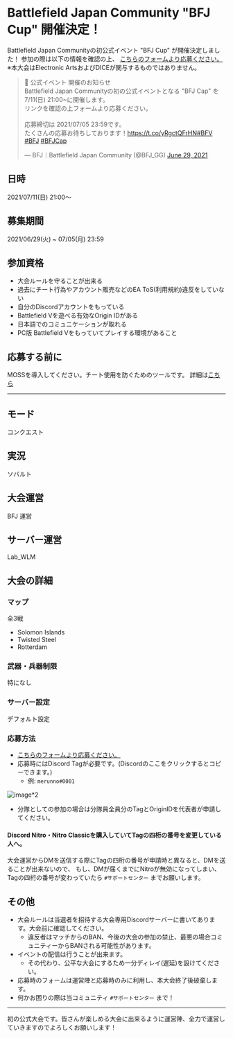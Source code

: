 # Battlefield Japan Community "BFJ Cup" 開催決定！

Battlefield Japan Communityの初公式イベント "BFJ Cup" が開催決定しました！
参加の際は以下の情報を確認の上、 [こちらのフォームより応募ください。](https://forms.gle/raBZ3wK1iTeQPMvDA)
※本大会はElectronic ArtsおよびDICEが関与するものではありません。

<blockquote class="twitter-tweet"><p lang="ja" dir="ltr">📣 公式イベント 開催のお知らせ<br>Battlefield Japan Communityの初の公式イベントとなる &quot;BFJ Cap&quot; を7/11(日) 21:00~に開催します。<br>リンクを確認の上フォームより応募ください。<br><br>応募締切は 2021/07/05 23:59です。<br>たくさんの応募お待ちしております！<a href="https://t.co/yRgctQFrHN">https://t.co/yRgctQFrHN</a><a href="https://twitter.com/hashtag/BFV?src=hash&amp;ref_src=twsrc%5Etfw">#BFV</a> <a href="https://twitter.com/hashtag/BFJ?src=hash&amp;ref_src=twsrc%5Etfw">#BFJ</a> <a href="https://twitter.com/hashtag/BFJCap?src=hash&amp;ref_src=twsrc%5Etfw">#BFJCap</a></p>&mdash; BFJ｜Battlefield Japan Community (@BFJ_GG) <a href="https://twitter.com/BFJ_GG/status/1409768599418408988?ref_src=twsrc%5Etfw">June 29, 2021</a></blockquote> <script async src="https://platform.twitter.com/widgets.js" charset="utf-8"></script>

## 日時
2021/07/11(日) 21:00〜
## 募集期間
2021/06/29(火) ~ 07/05(月) 23:59

## 参加資格
- 大会ルールを守ることが出来る
- 過去にチート行為やアカウント販売などのEA ToS(利用規約)違反をしていない
- 自分のDiscordアカウントをもっている
- Battlefield Vを遊べる有効なOrigin IDがある
- 日本語でのコミュニケーションが取れる
- PC版 Battlefield Vをもっていてプレイする環境があること

## 応募する前に
MOSSを導入してください。チート使用を防ぐためのツールです。
詳細は[こちら](https://r6s.juec.jp/moss%E3%81%AB%E3%81%A4%E3%81%84%E3%81%A6/)

----

## モード
コンクエスト

## 実況
ソバルト
## 大会運営
BFJ 運営
## サーバー運営
Lab_WLM

## 大会の詳細
### マップ
全3戦

- Solomon Islands
- Twisted Steel
- Rotterdam

### 武器・兵器制限
特になし
### サーバー設定
デフォルト設定

### 応募方法
- [こちらのフォームより応募ください。](https://forms.gle/raBZ3wK1iTeQPMvDA)
- 応募時にはDiscord Tagが必要です。(Discordのここをクリックするとコピーできます。)
    - 例: `merunno#0001`

![image*2](https://media.discordapp.net/attachments/780748504527667200/858961274071023626/unknown.png)

- 分隊としての参加の場合は分隊員全員分のTagとOriginIDを代表者が申請してください。

#### Discord Nitro・Nitro Classicを購入していてTagの四桁の番号を変更している人へ。
大会運営からDMを送信する際にTagの四桁の番号が申請時と異なると、DMを送ることが出来ないので、
もし、DMが届くまでにNitroが無効になってしまい、Tagの四桁の番号が変わっていたら `#サポートセンター` までお願いします。

## その他
- 大会ルールは当選者を招待する大会専用Discordサーバーに書いてあります。大会前に確認してください。
    - 違反者はマッチからのBAN、今後の大会の参加の禁止、最悪の場合コミュニティーからBANされる可能性があります。
- イベントの配信は行うことが出来ます。
    - その代わり、公平な大会にするため一分ディレイ(遅延)を設けてください。
- 応募時のフォームは運営陣と応募時のみに利用し、本大会終了後破棄します。
- 何かお困りの際は当コミュニティ `#サポートセンター` まで！


----

初の公式大会です。皆さんが楽しめる大会に出来るように運営陣、全力で運営していきますのでよろしくお願いします！
